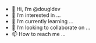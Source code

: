 - 👋 Hi, I’m @dougldev
- 👀 I’m interested in ...
- 🌱 I’m currently learning ...
- 💞️ I’m looking to collaborate on ...
- 📫 How to reach me ...

<!---
dougldev/dougldev is a ✨ special ✨ repository because its `README.md` (this file) appears on your GitHub profile.
You can click the Preview link to take a look at your changes.
--->
